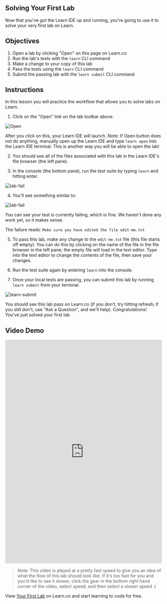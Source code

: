 ## Solving Your First Lab

Now that you've got the Learn IDE up and running, you're going to use it to solve your very first lab on Learn.

## Objectives

1. Open a lab by clicking "Open" on this page on Learn.co
2. Run the lab's tests with the `learn` CLI command
3. Make a change to your copy of this lab
4. Pass the tests using the `learn` CLI command
5. Submit the passing lab with the `learn submit` CLI command

## Instructions

In this lesson you will practice the workflow that allows you to solve labs on Learn.

1. Click on the "Open" link on the lab toolbar above.

  ![Open](https://s3.amazonaws.com/learn-verified/LearnOpen.png)

  After you click on this, your Learn IDE will launch. Note: If Open button does not do anything, manually open up the Learn IDE and type `learn open` into the Learn IDE terminal. This is another way you will be able to open the lab!

2. You should see all of the files associated with this lab in the Learn IDE's file browser (the left pane).

3. In the console (the bottom pane), run the test suite by typing `learn` and hitting enter.

  ![lab-fail](https://learn-co-videos.s3.amazonaws.com/welcome/first-lab-setup.png)

4. You'll see something similar to:

  ![lab-fail](https://s3.amazonaws.com/learn-verified/LearnRunningLearrn.png)

  You can see your test is currently failing, which is fine. We haven't done any work yet, so it makes sense.

  The failure reads: `Make sure you have edited the file edit-me.txt`

5. To pass this lab, make any change to the `edit-me.txt` file (this file starts off empty). You can do this by clicking on the name of the file in the file browser in the left pane; the empty file will load in the text editor. Type into the text editor to change the contents of the file, then save your changes.

6. Run the test suite again by entering `learn` into the console.

7. Once your local tests are passing, you can submit this lab by running `learn submit` from your terminal.

  ![learn-submit](https://s3.amazonaws.com/learn-verified/LearnSubmit2.png)

  You should see this lab pass on Learn.co (if you don't, try hitting refresh; if you still don't, use "Ask a Question", and we'll help). Congratulations! You've just solved your first lab.

## Video Demo

<iframe width="100%" height="720" src="https://www.youtube.com/embed/MZ2vUG6p1PY?rel=0&amp;showinfo=0" frameborder="0" allowfullscreen></iframe>

>Note: This video is played at a pretty fast speed to give you an idea of what the flow of this lab should look like. If it's too fast for you and you'd like to see it slower, click the gear in the bottom right hand corner of the video, select speed, and then select a slower speed :)

<p class='util--hide'>View <a href='https://learn.co/lessons/welcome-to-learn-5'>Your First Lab</a> on Learn.co and start learning to code for free.</p>

